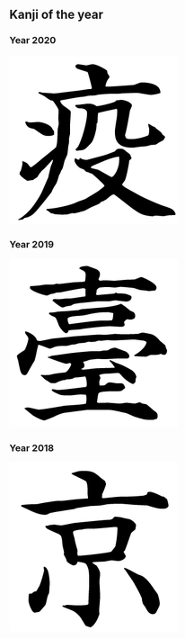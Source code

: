 ## Kanji of the year

### Year 2020
![疫 ikanji.jp](https://github.com/jamesjcai/jamesjcai.github.io/blob/master/E796AB.png)

### Year 2019
![臺 ikanji.jp](https://github.com/jamesjcai/jamesjcai.github.io/blob/master/E887BA.png)

### Year 2018
![京 ikanji.jp](https://github.com/jamesjcai/jamesjcai.github.io/blob/master/E4BAAC.png)
